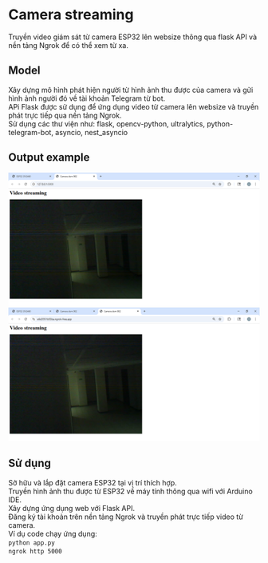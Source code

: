 # Camera streaming
Truyền video giám sát từ camera ESP32 lên websize thông qua flask API và nền tảng Ngrok để có thể xem từ xa.
## Model
Xây dựng mô hình phát hiện người từ hình ảnh thu được của camera và gửi hình ảnh người đó về tài khoản Telegram từ bot. <br>
APi Flask được sử dụng để ứng dụng video từ camera lên websize và truyền phát trực tiếp qua nền tảng Ngrok. <br>
Sử dụng các thư viện như: flask, opencv-python, ultralytics, python-telegram-bot, asyncio, nest_asyncio
## Output example
![screenshot](https://github.com/nguyenhoangbuu/CameraESP32_streaming_flask_ngrok/blob/master/ESP32_image1.png)
![screenshot](https://github.com/nguyenhoangbuu/CameraESP32_streaming_flask_ngrok/blob/master/ESP32_image2.png)
## Sử dụng
Sở hữu và lắp đặt camera ESP32 tại vị trí thích hợp. <br>
Truyền hình ảnh thu được từ ESP32 về máy tính thông qua wifi với Arduino IDE. <br>
Xây dựng ứng dụng web với Flask API. <br>
Đăng ký tài khoản trên nền tảng Ngrok và truyền phát trực tiếp video từ camera. <br>
Ví dụ code chạy ứng dụng:<br>
`python app.py` <br>
`ngrok http 5000`
